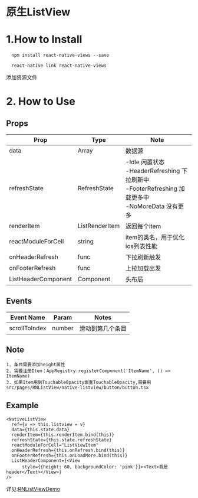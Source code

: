 # 原生ListView

# 1.How to Install


```
  npm install react-native-views --save

  react-native link react-native-views

```

添加资源文件

# 2. How to Use

## Props
| Prop | Type | Note |
|---|---|---|
| data | Array | 数据源
| refreshState | RefreshState | -Idle 闲置状态 <br/>-HeaderRefreshing 下拉刷新中 <br/>-FooterRefreshing 加载更多中 <br/>-NoMoreData 没有更多 |
| renderItem | ListRenderItem | 返回每个item
| reactModuleForCell | string | item的类名，用于优化ios列表性能
| onHeaderRefresh | func | 下拉刷新触发
| onFooterRefresh | func | 上拉加载出发
| ListHeaderComponent | Component | 头布局

## Events
| Event Name | Param | Notes |
|---|---|---|
| scrollToIndex   | number   | 滑动到第几个条目

## Note

```
1. 条目需要添加height属性
2. 需要注册Item：AppRegistry.registerComponent('ItemName', () => ItemName)
3. 如果Item用到TouchableOpacity嵌套TouchableOpacity,需要用 src/pages/RNListView/native-listview/button/button.tsx

```

## Example

```
<NativeListView
  ref={v => this.listview = v}
  data={this.state.data}
  renderItem={this.renderItem.bind(this)}
  refreshState={this.state.refreshState}
  reactModuleForCell="ListViewItem"
  onHeaderRefresh={this.onRefresh.bind(this)}
  onFooterRefresh={this.onLoadMore.bind(this)}
  ListHeaderComponent={<View
      style={{height: 60, backgroundColor: 'pink'}}><Text>我是header</Text></View>}
/>
```

详见:[RNListViewDemo](https://gitlab.x.yunio.com/web-public/react-native-demo/tree/master/src/pages/RNListView/RNListView.tsx)



